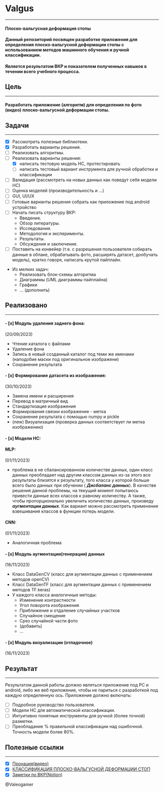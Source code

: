 # Valgus

___

#### Плоско-вальгусная деформация стопы
#### Данный репозиторий посвящен разработке приложения для определения плоско-вальгусной деформации стопы с использованием методов машинного обучения и ручной классификации.
#### Является результатом ВКР и показателем полученных навыков в течении всего учебного процесса.

## Цель

___
#### Разработать приложение (алгоритм) для определения по фото (видео) плоско-вальгусной деформации стопы.

## Задачи

___

- [x] Рассмотреть полезные библиотеки.
- [x] Разработать варианты решения.
- [ ] Реализовать алгоритмы.
- [ ] Реализовать варианты решения:
    - [x] написать тестовую модель НС, протестировать
    - [ ] написать тестовый вариант инструмента для ручной обработки и классификации
- [ ] Валидация (рассмотреть на новых данных как поведут себя модели НС)
- [ ] Оценка моделей (производительность и ...)
- [ ] GUI, UI/UX
- [ ] Готовые варианты решения собрать как приложение под android устройство
- [ ] Начать писать структуру ВКР:
    - Введение.
    - Обзор литературы.
    - Исследования.
    - Методология и эксперименты.
    - Результаты.
    - Обсуждения и заключение.
- [ ] Поставить на конвейер (т.е. с разрешения пользователя собирать данные в облаке, обрабатывать фото,
  расширять датасет, дообучать модель), кратко говоря, написать крутой пайплайн.
- Из мелких задач:
  - Реализовать блок-схемы алгоритма
  - Диаграммы (UML диаграммы пайплайна)
  - Графики
  - ... (дополнить)

## Реализовано

___

#### - [x] Модуль удаления заднего фона:
  (20/09/2023)
  - Чтение каталога с файлами
  - Удаление фона
  - Запись в новый созданный каталог под теми же именами (наподобие маски под оригинальное изображени)
  - Сохранение результата
#### - [x] Формирование датасета из изображения:
  (30/10/2023)
  - Замена имени и расширения
  - Перевод в матричный вид
  - Стандартизация изображения
  - Формирования связки изображение - метка
  - Сохранение результата с помощью numpy и pickle
  - (new) Визуализация (проверка данных соответствует ли метка изображению)
#### - [x] Модели НС:
  #### MLP:
  (01/11/2023)
  - проблема в не сбалансированном количестве данных, один класс данных преобладает над другим классом данных
    из-за этого все результаты близятся к результату, того класса у которой больше всего было данных при обучении (
    *__Дисбаланс данных__*).
    В качестве решения данной проблемы, на текущий момент попытаюсь привести данные всех классов к равному количеству.
    А также, чтобы пропорционально увеличить количество данных, произведу *__аугментации данных__*.
    Как вариант можно рассмотреть применение взвешивания классов в функции потерь модели.
  #### CNN: 
  (01/11/2023)
  - Аналогичная проблема
#### - [x] Модуль аугментации(генерации) данных
  (16/11/2023)
  - Класс DataGenCV (класс для аугментации данных с применением методов openCV)
  - Класс DataGenTF (класс для аугментации данных с применением методов TF.keras)
  - У каждого класса аналогичные методы:
      - Изменение контрастности
      - Угол поворота изображения
      - Приближение и отдаление случайных участков
      - Случайное смещение
      - Срез случайной части фото
      - (добавить)
      - ...
#### - [x] Модуль  визуализации (отладочное)
  (16/11/2023)

## Результат
___
  Результатом данной работы должно являться приложение под PC и android, либо же веб приложение, 
  чтобы не париться с разработкой под каждую определенную ось.
  Приложение должно включать:
- [ ] Подробное руководство пользователя.
- [ ] Модели НС для автоматической классификации.
- [ ] Интуитивно понятные инструменты для ручной (более точной) разметки.
- [ ] Преобладание % правильной классификации над ошибочной. Точность модели более 80%.

## Полезные ссылки

___

- [x] [Пронация(видео)](https://youtu.be/7ec8YnKBCt0?si=XBUyKiy460pbOQat)
- [x] [КЛАССИФИКАЦИЯ ПЛОСКО-ВАЛЬГУСНОЙ ДЕФОРМАЦИИ СТОП](http://vestnik.krsu.edu.kg/archive/15/1139)
- [x] [Заметки по ВКР(Notion)](https://www.notion.so/valeogamer/6b1b24f878ef4167a9469d566dcf8406)

@Valeogamer